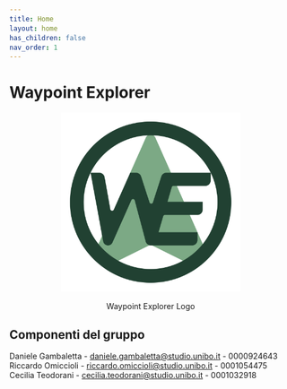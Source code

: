 ```yaml
---
title: Home
layout: home
has_children: false
nav_order: 1
---
```


# Waypoint Explorer
<div align="center">
<img src="./img/logo.svg" alt="Waypoint Explorer Logo" style="width: 20rem" >
<p align="center" id="logo">Waypoint Explorer Logo</p>
</div>

## Componenti del gruppo
Daniele Gambaletta - <daniele.gambaletta@studio.unibo.it> - 0000924643\
Riccardo Omiccioli - <riccardo.omiccioli@studio.unibo.it> - 0001054475\
Cecilia Teodorani - <cecilia.teodorani@studio.unibo.it> - 0001032918